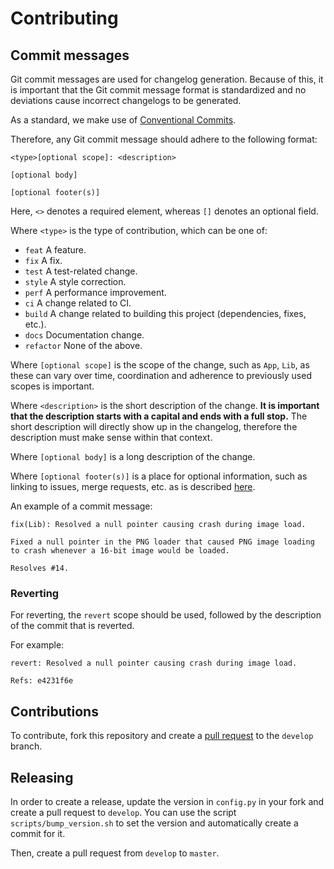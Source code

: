 # Contributing

## Commit messages

Git commit messages are used for changelog generation. Because of this, it is important that the Git commit message format is standardized and no deviations cause incorrect changelogs to be generated.

As a standard, we make use of [Conventional Commits](https://www.conventionalcommits.org/en/v1.0.0/).

Therefore, any Git commit message should adhere to the following format:

```
<type>[optional scope]: <description>

[optional body]

[optional footer(s)]
```

Here, `<>` denotes a required element, whereas `[]` denotes an optional field.

Where `<type>` is the type of contribution, which can be one of:

- `feat` A feature.
- `fix` A fix.
- `test` A test-related change.
- `style` A style correction.
- `perf` A performance improvement.
- `ci` A change related to CI.
- `build` A change related to building this project (dependencies, fixes, etc.).
- `docs` Documentation change.
- `refactor` None of the above. 

Where `[optional scope]` is the scope of the change, such as `App`, `Lib`, as these can vary over time, coordination and adherence to previously used scopes is important.

Where `<description>` is the short description of the change. **It is important that the description starts with a capital and ends with a full stop.** The short description will directly show up in the changelog, therefore the description must make sense within that context.

Where `[optional body]` is a long description of the change.

Where `[optional footer(s)]` is a place for optional information, such as linking to issues, merge requests, etc. as is described [here](https://docs.github.com/en/issues/tracking-your-work-with-issues/linking-a-pull-request-to-an-issue).

An example of a commit message:

```
fix(Lib): Resolved a null pointer causing crash during image load.

Fixed a null pointer in the PNG loader that caused PNG image loading to crash whenever a 16-bit image would be loaded.

Resolves #14.
```

### Reverting

For reverting, the `revert` scope should be used, followed by the description of the commit that is reverted.

For example:

```
revert: Resolved a null pointer causing crash during image load.

Refs: e4231f6e
```

## Contributions

To contribute, fork this repository and create a [pull request](https://docs.github.com/en/pull-requests/collaborating-with-pull-requests/proposing-changes-to-your-work-with-pull-requests/creating-a-pull-request) to the `develop` branch.


## Releasing

In order to create a release, update the version in `config.py` in your fork
and create a pull request to `develop`. You can use the script
`scripts/bump_version.sh` to set the version and automatically create a
commit for it.

Then, create a pull request from `develop` to `master`.
